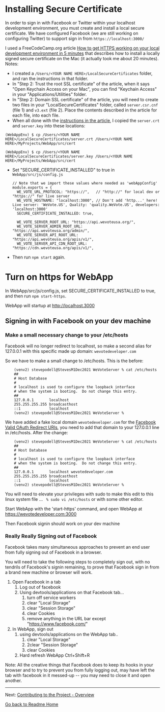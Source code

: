 
# Installing Secure Certificate
In order to sign in with Facebook or Twitter within your localhost development environment, 
you must create and install a local secure certificate. We have configured Facebook (we are still working on
configuring Twitter) to support sign in from `https://localhost:3000/`

I used a FreeCodeCamp.org article 
[How to get HTTPS working on your local development environment in 5 minutes](https://medium.freecodecamp.org/how-to-get-https-working-on-your-local-development-environment-in-5-minutes-7af615770eec) 
that describes how to install a locally signed secure certificate on the Mac (it actually took me about 20 minutes). Notes:

- I created a ```/Users/<YOUR NAME HERE>/LocalSecureCertificates``` folder, and ran the instructions in that folder.
- In "Step 2: Trust the root SSL certificate" of the article, when it says "Open Keychain Access on your Mac", you can find "Keychain Access" in your "Applications/Utilities" folder.
- In "Step 2: Domain SSL certificate" of the article, you will need to create two files in your "LocalSecureCertificates" folder, called `server.csr.cnf` (file 1) and `v3.ext` (file 2). Place the contents described in the article for each file, into each file.
- When all done with the [instructions in the article](https://medium.freecodecamp.org/how-to-get-https-working-on-your-local-development-environment-in-5-minutes-7af615770eec), I copied the ```server.crt``` and ```server.key``` into these locations:

```(WebAppEnv) $ cp /Users/<YOUR NAME HERE>/LocalSecureCertificates/server.crt /Users/<YOUR NAME HERE>/MyProjects/WebApp/src/cert```

```(WebAppEnv) $ cp /Users/<YOUR NAME HERE>/LocalSecureCertificates/server.key /Users/<YOUR NAME HERE>/MyProjects/WebApp/src/cert```

- Set "SECURE_CERTIFICATE_INSTALLED" to true in `WebApp/src/js/config.js` 
  ```
  // Note that we import these values where needed as 'webAppConfig'
  module.exports = {
    WE_VOTE_URL_PROTOCOL: "https://",   // "http://" for local dev or "https://" for live server
    WE_VOTE_HOSTNAME: "localhost:3000", // Don't add 'http...' here!  Live server: 'WeVote.US', Quality: 'quality.WeVote.US', developers: 'localhost:3000'
    SECURE_CERTIFICATE_INSTALLED: true,
  
    WE_VOTE_SERVER_ROOT_URL: "https://api.wevoteusa.org/",
    WE_VOTE_SERVER_ADMIN_ROOT_URL: "https://api.wevoteusa.org/admin/",
    WE_VOTE_SERVER_API_ROOT_URL: "https://api.wevoteusa.org/apis/v1/",
    WE_VOTE_SERVER_API_CDN_ROOT_URL: "https://cdn.wevoteusa.org/apis/v1/",
  ```

- Then run `npm start` again.

# Turn on https for WebApp
In WebApp/src/js/config.js, set SECURE_CERTIFICATE_INSTALLED to true, and then run `npm start-https`.

WebApp will startup at http://localhost.3000 

## Signing in with Facebook on your dev machine
### Make a small necessary change to your /etc/hosts

Facebook will no longer redirect to localhost, so make a second alias for 127.0.0.1 with this specific made up domain: `wevotedeveloper.com`

So we have to make a small change to /etc/hosts.  This is the before:
```
    (venv2) stevepodell@StevesM1Dec2021 WeVoteServer % cat /etc/hosts
    ##
    # Host Database
    #
    # localhost is used to configure the loopback interface
    # when the system is booting.  Do not change this entry.
    ##
    127.0.0.1       localhost
    255.255.255.255 broadcasthost
    ::1             localhost
    (venv2) stevepodell@StevesM1Dec2021 WeVoteServer % 
```
We have added a fake local domain `wevotedeveloper.com` for the [Facebook Valid OAuth Redirect URIs](https://developers.facebook.com/apps/1097389196952441/fb-login/settings/),
you need to add that domain to your 127.0.0.1 line in /etc/hosts.  After the change:
```
    (venv2) stevepodell@StevesM1Dec2021 WeVoteServer % cat /etc/hosts
    ##
    # Host Database
    #
    # localhost is used to configure the loopback interface
    # when the system is booting.  Do not change this entry.
    ##
    127.0.0.1       localhost wevotedeveloper.com
    255.255.255.255 broadcasthost
    ::1             localhost
    (venv2) stevepodell@StevesM1Dec2021 WeVoteServer % 
```

You will need to elevate your privileges with sudo to make this edit to this linux system file ... ` % sudo vi /etc/hosts` or with some other editor.

Start WebApp with the 'start-https' command, and open WebApp at https://wevotedeveloper.com:3000

Then Facebook signin should work on your dev machine

### Really Really Signing out of Facebook

Facebook takes many simultaneous approaches to prevent an end user from fully signing out of Facebook in a browser.

You will need to take the following steps to completely sign out, with no tendrils of Facebook's signin remaining, to prove that Facebook sign in from a brand new machine or browser will work.

1) Open Facebook in a tab
   1) Log out of facebook
   2) Using devtools/applications on that Facebook tab...
       1) turn off service workers
       2) clear "Local Storage"
       3) clear "Session Storage"
       4) clear Cookies
       5) remove anything in the URL bar except "https://www.facebook.com/"
2) In WebApp, sign out
   1) using devtools/applications on the WebApp tab..
       1) clear "Local Storage"
       2) 2clear "Session Storage"
       3) clear Cookies
   2) Hard refresh WebApp Ctrl+Shift+R
   
Note: All the creative things that Facebook does to keep its hooks in your browser and to try to prevent you from fully logging out, may have left the tab with facebook in it messed-up -- you may need to close it and open another.




---

Next: [Contributing to the Project - Overview](../contributing/index.md)

[Go back to Readme Home](../../README.md)

